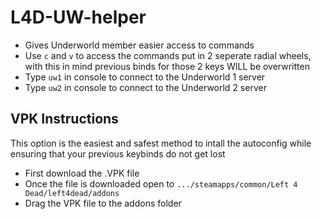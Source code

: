 # L4D-UW-helper
- Gives Underworld member easier access to commands
- Use `c` and `v` to access the commands put in 2 seperate radial wheels, with this in mind previous binds for those 2 keys WILL be overwritten
- Type `uw1` in console to connect to the Underworld 1 server
- Type `uw2` in console to connect to the Underworld 2 server


## VPK Instructions 
This option is the easiest and safest method to intall the autoconfig while ensuring that your previous keybinds do not get lost
   - First download the .VPK file  
   - Once the file is downloaded open to  `.../steamapps/common/Left 4 Dead/left4dead/addons`
   - Drag the VPK file to the addons folder

